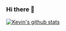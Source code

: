 ### Hi there 👋

[![Kevin's github stats](https://github-readme-stats.vercel.app/api?username=unko-chan&show_icons=true&theme=chartreuse-dark)](https://github.com/anuraghazra/github-readme-stats)

